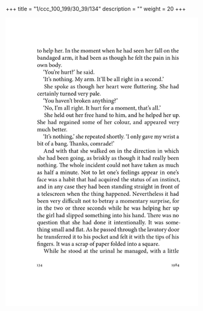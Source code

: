 +++
title = "1/ccc_100_199/30_39/134"
description = ""
weight = 20
+++

<img class="center-fit-jpg" src="/jpg_/out_jpg_1984__134.jpg" ></img>

